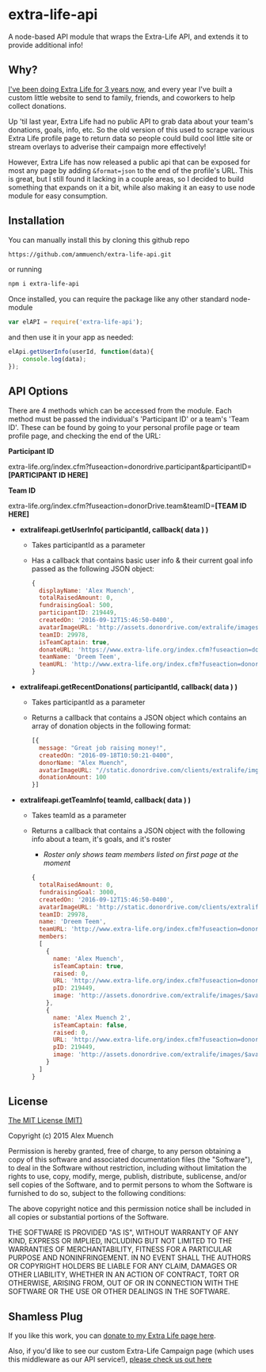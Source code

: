 # extra-life-api
A node-based API module that wraps the Extra-Life API, and extends it to provide additional info!

Why?
------
[I've been doing Extra Life for 3 years now](http://www.extra-life.org/index.cfm?fuseaction=donorDrive.participant&participantID=219449), and every year I've built a custom little website to send to family, friends, and coworkers to help collect donations.

Up 'til last year, Extra Life had no public API to grab data about your team's donations, goals, info, etc.  So the old version of this used to scrape various Extra Life profile page to return data so people could build cool little site or stream overlays to adverise their campaign more effectively!

However, Extra Life has now released a public api that can be exposed for most any page by adding `&format=json` to the end of the profile's URL.  This is great, but I still found it lacking in a couple areas, so I decided to build something that expands on it a bit, while also making it an easy to use node module for easy consumption.

Installation
------
You can manually install this by cloning this github repo
```bash
https://github.com/ammuench/extra-life-api.git
```
or running

```bash
npm i extra-life-api
```

Once installed, you can require the package like any other standard node-module
```javascript
var elAPI = require('extra-life-api');
```

and then use it in your app as needed:
```javascript
elApi.getUserInfo(userId, function(data){
    console.log(data);
});
```

API Options
------
There are 4 methods which can be accessed from the module.  Each method must be passed the individual's 'Participant ID' or a team's 'Team ID'.  These can be found by going to your personal profile page or team profile page, and checking the end of the URL:

**Participant ID**

extra-life.org/index.cfm?fuseaction=donordrive.participant&participantID=**[PARTICIPANT ID HERE]**

**Team ID**

extra-life.org/index.cfm?fuseaction=donorDrive.team&teamID=**[TEAM ID HERE]**


* **extralifeapi.getUserInfo( participantId, callback( data ) )**
  * Takes participantId as a parameter
  * Has a callback that contains basic user info & their current goal info passed as the following JSON object:  
  
    ```javascript
    {
      displayName: 'Alex Muench',                                                                                                          
      totalRaisedAmount: 0,                                                                                                                
      fundraisingGoal: 500,                                                                                                                
      participantID: 219449,                                                                                                               
      createdOn: '2016-09-12T15:46:50-0400',                                                                                               
      avatarImageURL: 'http://assets.donordrive.com/extralife/images/$avatars$/constituent_0C07ECD7-C293-34EB-45A3F7B77F8BA043.jpg',       
      teamID: 29978,                                                                                                                       
      isTeamCaptain: true,                                                                                                                 
      donateURL: 'https://www.extra-life.org/index.cfm?fuseaction=donate.participant&participantID=219449',                                
      teamName: 'Dreem Teem',                                                                                                              
      teamURL: 'http://www.extra-life.org/index.cfm?fuseaction=donordrive.team&teamID=29978' 
    }
    ```
    
* **extralifeapi.getRecentDonations( participantId, callback( data ) )**
  * Takes participantId as a parameter
  * Returns a callback that contains a JSON object which contains an array of donation objects in the following format:
  
    ```javascript
    [{
      message: "Great job raising money!",
      createdOn: "2016-09-18T10:50:21-0400",
      donorName: "Alex Muench",
      avatarImageURL: "//static.donordrive.com/clients/extralife/img/avatar-constituent-default.gif",
      donationAmount: 100
    }]
    ```
    
* **extralifeapi.getTeamInfo( teamId, callback( data ) )**
  * Takes teamId as a parameter
  * Returns a callback that contains a JSON object with the following info about a team, it's goals, and it's roster
    * *Roster only shows team members listed on first page at the moment*
  
    ```javascript
    { 
      totalRaisedAmount: 0,                                                                                                                
      fundraisingGoal: 3000,                                                                                                               
      createdOn: '2016-09-12T15:46:50-0400',                                                                                               
      avatarImageURL: 'http://static.donordrive.com/clients/extralife/img/avatar-team-default.gif',                                        
      teamID: 29978,                                                                                                                       
      name: 'Dreem Teem',                                                                                                                  
      teamURL: 'http://www.extra-life.org/index.cfm?fuseaction=donorDrive.team&teamID=29978',                                              
      members:                                                                                                                             
      [   
        { 
          name: 'Alex Muench',                                                                                                            
          isTeamCaptain: true,                                                                                                            
          raised: 0,                                                                                                                      
          URL: 'http://www.extra-life.org/index.cfm?fuseaction=donorDrive.participant&participantID=219449',                              
          pID: 219449,                                                                                                                    
          image: 'http://assets.donordrive.com/extralife/images/$avatars$/constituent_0C07ECD7-C293-34EB-45A3F7B77F8BA043.jpg' 
        },         
        { 
          name: 'Alex Muench 2',                                                                                                            
          isTeamCaptain: false,                                                                                                            
          raised: 0,                                                                                                                      
          URL: 'http://www.extra-life.org/index.cfm?fuseaction=donorDrive.participant&participantID=219449',                              
          pID: 219449,                                                                                                                    
          image: 'http://assets.donordrive.com/extralife/images/$avatars$/constituent_0C07ECD7-C293-34EB-45A3F7B77F8BA043.jpg'
        } 
      ] 
    }
    ```
    
License
------
[The MIT License (MIT)](https://tldrlegal.com/license/mit-license)

Copyright (c) 2015 Alex Muench

Permission is hereby granted, free of charge, to any person obtaining a copy
of this software and associated documentation files (the "Software"), to deal
in the Software without restriction, including without limitation the rights
to use, copy, modify, merge, publish, distribute, sublicense, and/or sell
copies of the Software, and to permit persons to whom the Software is
furnished to do so, subject to the following conditions:

The above copyright notice and this permission notice shall be included in
all copies or substantial portions of the Software.

THE SOFTWARE IS PROVIDED "AS IS", WITHOUT WARRANTY OF ANY KIND, EXPRESS OR
IMPLIED, INCLUDING BUT NOT LIMITED TO THE WARRANTIES OF MERCHANTABILITY,
FITNESS FOR A PARTICULAR PURPOSE AND NONINFRINGEMENT. IN NO EVENT SHALL THE
AUTHORS OR COPYRIGHT HOLDERS BE LIABLE FOR ANY CLAIM, DAMAGES OR OTHER
LIABILITY, WHETHER IN AN ACTION OF CONTRACT, TORT OR OTHERWISE, ARISING FROM,
OUT OF OR IN CONNECTION WITH THE SOFTWARE OR THE USE OR OTHER DEALINGS IN
THE SOFTWARE.

Shamless Plug
------
If you like this work, you can [donate to my Extra Life page here](https://www.extra-life.org/index.cfm?fuseaction=donorDrive.participant&participantID=275385).

Also, if you'd like to see our custom Extra-Life Campaign page (which uses this middleware as our API service!), [please check us out here](http://alexmuen.ch/extralife)

